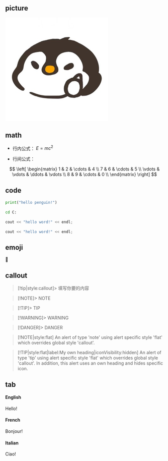 ## picture

![logo](..\img\logo.jpg)

## math
- 行内公式：
$E=mc^2$

- 行间公式：

$$
\left[
\begin{matrix}
 1      & 2      & \cdots & 4      \\
 7      & 6      & \cdots & 5      \\
 \vdots & \vdots & \ddots & \vdots \\
 8      & 9      & \cdots & 0      \\
\end{matrix}
\right]
$$

## code
```python
print("hello penguin!")
```

```bash
cd C:
```

```c
cout << "hello word!" << endl;
```

```cpp
cout << "hello word!" << endl;
```

## emoji

:penguin:

## callout

> [!tip|style:callout]> 填写你要的内容

> [!NOTE]> NOTE

> [!TIP]> TIP

> [!WARNING]> WARNING

> [!DANGER]> DANGER

> [!NOTE|style:flat]
> An alert of type 'note' using alert specific style 'flat' which overrides global style 'callout'.

> [!TIP|style:flat|label:My own heading|iconVisibility:hidden]
> An alert of type 'tip' using alert specific style 'flat' which overrides global style 'callout'.
> In addition, this alert uses an own heading and hides specific icon.


## tab
<!-- tabs:start -->

#### **English**

Hello!

#### **French**

Bonjour!

#### **Italian**

Ciao!

<!-- tabs:end -->

